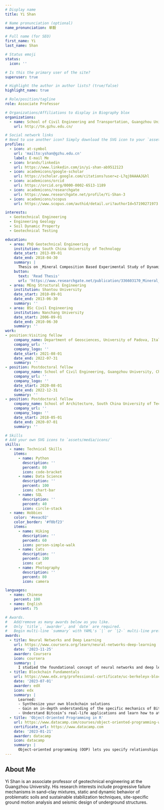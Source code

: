```yaml
---
# Display name
title: Yi Shan

# Name pronunciation (optional)
name_pronunciation: 单毅

# Full name (for SEO)
first_name: Yi
last_name: Shan

# Status emoji
status:
  icon: ''

# Is this the primary user of the site?
superuser: true

# Highlight the author in author lists? (true/false)
highlight_name: true

# Role/position/tagline
role: Associate Professor

# Organizations/Affiliations to display in Biography blox
organizations:
  - name: School of Civil Engineering and Transportation, Guangzhou University
    url: http://tm.gzhu.edu.cn/

# Social network links
# Need to use another icon? Simply download the SVG icon to your `assets/media/icons/` folder.
profiles:
  - icon: at-symbol
    url: 'mailto:yshan@gzhu.edu.cn'
    label: E-mail Me
  - icon: brands/linkedin
    url: https://www.linkedin.com/in/yi-shan-ab9512123
  - icon: academicons/google-scholar
    url: https://scholar.google.com/citations?user=z-L7qj0AAAAJ&hl
  - icon: academicons/orcid
    url: https://orcid.org/0000-0002-6513-1189
  - icon: academicons/researchgate
    url: https://www.researchgate.net/profile/Yi-Shan-3
  - icon: academicons/scopus
    url: https://www.scopus.com/authid/detail.uri?authorId=57190271973

interests:
  - Geotechnical Engineering
  - Engineering Geology
  - Soil Dynamic Property
  - Geotechnical Testing

education:
  - area: PhD Geotechnical Engineering
    institution: South China University of Technology
    date_start: 2013-09-01
    date_end: 2018-04-30
    summary: |
      Thesis on _Mineral Composition Based Experimental Study of Dynamic Behaviors of Quaternary Marine Fine-grained Soil in the Typical Estuary Deltas of Guangdong_. Supervised by [Prof Haihong Mo](https://www2.scut.edu.cn/jtxy/2012/1207/c1889a37029/page.htm). 
    button:
      text: 'Read Thesis'
      url: 'https://www.researchgate.net/publication/336603170_Mineral_Composition_Based_Experimental_Study_of_Dynamic_Behaviors_of_Quaternary_Marine_Fine-grained_Soil_in_the_Typical_Estuary_Deltas_of_Guangdong?_sg%5B0%5D=A5UIx9B6nTA9zz49fh69yG8WVJQMqddGabIoXyStUlfg9mkY8MBkIKD3BtF23069Rea319-I25lFM4rxLQtfyN27HfXgdiHaDU4Zo_Z9.PafG_TXlVAxLua74OII0IzK1ZvnWTx6HByekBfh5VHJkMmdeadi9IDbQjF38sV3iqjUeaVDEnID2hIkvdMcy8g&_tp=eyJjb250ZXh0Ijp7ImZpcnN0UGFnZSI6InByb2ZpbGUiLCJwYWdlIjoicHJvZmlsZSIsInBvc2l0aW9uIjoicGFnZUNvbnRlbnQifX0'
  - area: MEng Structural Engineering
    institution: Shantou University
    date_start: 2010-09-01
    date_end: 2013-06-30
    summary: ''
  - area: BSc Civil Engineering
    institution: Nanchang University
    date_start: 2006-09-01
    date_end: 2010-06-30
    summary: ''
work:
- position:Visiting fellow
    company_name: Department of Geosciences, University of Padova, Italy
    company_url: ''
    company_logo: ''
    date_start: 2021-08-01
    date_end: 2022-07-31
    summary: ''
- position: Postdoctoral fellow
    company_name: School of Civil Engineering, Guangzhou University, China
    company_url: ''
    company_logo: ''
    date_start: 2020-08-01
    date_end: 2022-12-31
    summary: ''
- position: Postdoctoral fellow
    company_name: School of Architecture, South China University of Technology, China
    company_url: ''
    company_logo: ''
    date_start: 2018-05-01
    date_end: 2020-07-01
    summary: ''

# Skills
# Add your own SVG icons to `assets/media/icons/`
skills:
  - name: Technical Skills
    items:
      - name: Python
        description: ''
        percent: 80
        icon: code-bracket
      - name: Data Science
        description: ''
        percent: 100
        icon: chart-bar
      - name: SQL
        description: ''
        percent: 40
        icon: circle-stack
  - name: Hobbies
    color: '#eeac02'
    color_border: '#f0bf23'
    items:
      - name: Hiking
        description: ''
        percent: 60
        icon: person-simple-walk
      - name: Cats
        description: ''
        percent: 100
        icon: cat
      - name: Photography
        description: ''
        percent: 80
        icon: camera

languages:
  - name: Chinese
    percent: 100
  - name: English
    percent: 75

# Awards.
#   Add/remove as many awards below as you like.
#   Only `title`, `awarder`, and `date` are required.
#   Begin multi-line `summary` with YAML's `|` or `|2-` multi-line prefix and indent 2 spaces below.
awards:
  - title: Neural Networks and Deep Learning
    url: https://www.coursera.org/learn/neural-networks-deep-learning
    date: '2023-11-25'
    awarder: Coursera
    icon: coursera
    summary: |
      I studied the foundational concept of neural networks and deep learning. By the end, I was familiar with the significant technological trends driving the rise of deep learning; build, train, and apply fully connected deep neural networks; implement efficient (vectorized) neural networks; identify key parameters in a neural network’s architecture; and apply deep learning to your own applications.
  - title: Blockchain Fundamentals
    url: https://www.edx.org/professional-certificate/uc-berkeleyx-blockchain-fundamentals
    date: '2023-07-01'
    awarder: edX
    icon: edx
    summary: |
      Learned:
      - Synthesize your own blockchain solutions
      - Gain an in-depth understanding of the specific mechanics of Bitcoin
      - Understand Bitcoin’s real-life applications and learn how to attack and destroy Bitcoin, Ethereum, smart contracts and Dapps, and alternatives to Bitcoin’s Proof-of-Work consensus algorithm
  - title: 'Object-Oriented Programming in R'
    url: https://www.datacamp.com/courses/object-oriented-programming-with-s3-and-r6-in-r
    certificate_url: https://www.datacamp.com
    date: '2023-01-21'
    awarder: datacamp
    icon: datacamp
    summary: |
      Object-oriented programming (OOP) lets you specify relationships between functions and the objects that they can act on, helping you manage complexity in your code. This is an intermediate level course, providing an introduction to OOP, using the S3 and R6 systems. S3 is a great day-to-day R programming tool that simplifies some of the functions that you write. R6 is especially useful for industry-specific analyses, working with web APIs, and building GUIs.
---
```


## About Me

Yi Shan is an associate professor of geotechnical engineering at the Guangzhou University. His research interests include progressive failure mechanisms in sand–clay mixtures, static and dynamic behavior of problematic soils and sustainable stabilization techniques, site-specific ground motion analysis and seismic design of underground structures.
